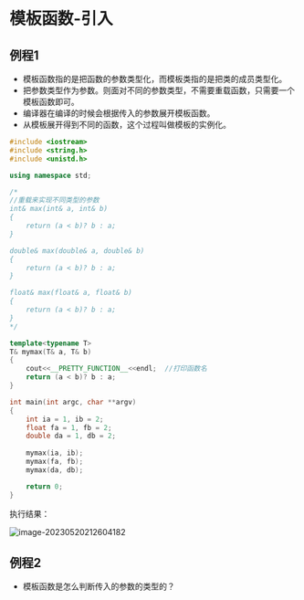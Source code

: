 # 模板函数-引入

## 例程1

- 模板函数指的是把函数的参数类型化，而模板类指的是把类的成员类型化。
- 把参数类型作为参数。则面对不同的参数类型，不需要重载函数，只需要一个模板函数即可。
- 编译器在编译的时候会根据传入的参数展开模板函数。
- 从模板展开得到不同的函数，这个过程叫做模板的实例化。

```c++
#include <iostream>
#include <string.h>
#include <unistd.h>

using namespace std;

/*
//重载来实现不同类型的参数
int& max(int& a, int& b)
{
	return (a < b)? b : a;
}

double& max(double& a, double& b)
{
	return (a < b)? b : a;
}

float& max(float& a, float& b)
{
	return (a < b)? b : a;
}
*/

template<typename T>
T& mymax(T& a, T& b)
{
	cout<<__PRETTY_FUNCTION__<<endl;  //打印函数名
	return (a < b)? b : a;
}

int main(int argc, char **argv)
{
	int ia = 1, ib = 2;
	float fa = 1, fb = 2;
	double da = 1, db = 2;
	
	mymax(ia, ib);
	mymax(fa, fb);
	mymax(da, db);

	return 0;
}

```

执行结果：

 ![image-20230520212604182](https://pic-1304959529.cos.ap-guangzhou.myqcloud.com/DB/image-20230520212604182.png)



## 例程2

- 模板函数是怎么判断传入的参数的类型的？

```c++
```

